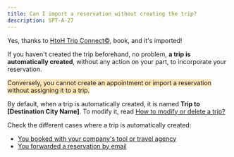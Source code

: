 ```yaml
---
title: Can I import a reservation without creating the trip?
description: SPT-A-27
---
```


Yes, thanks to [HtoH Trip Connect©](/en/htoh-trip-connect/what-is-htoh-trip-connect), book, and it's imported!

If you haven't created the trip beforehand, no problem, **a trip is automatically created**, without any action on your part, to incorporate your reservation.

<span style="background-color:moccasin;">Conversely, you cannot create an appointment or import a reservation without assigning it to a trip.</span>

By default, when a trip is automatically created, it is named **Trip to \[Destination City Name\]**. To modify it, read [How to modify or delete a trip?](/en/trips-management/modify-or-delete-trip)

Check the different cases where a trip is automatically created:

* [You booked with your company's tool or travel agency](/en/htoh-trip-connect/bookings-from-agency)
* [You forwarded a reservation by email](/en/htoh-trip-connect/how-to-import-booking-via-email)